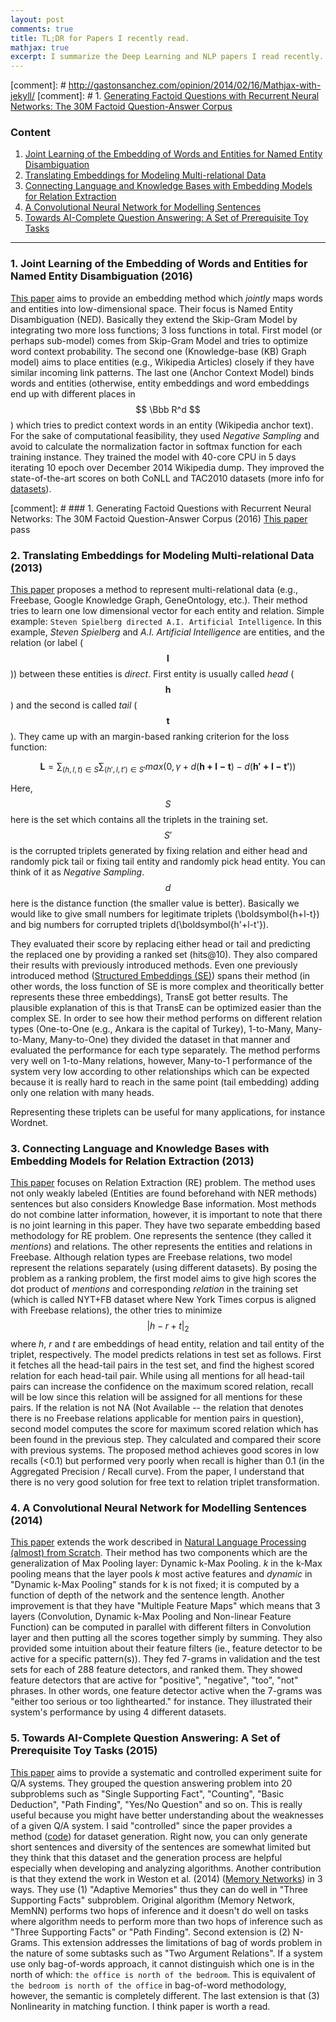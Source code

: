 ```yaml
---
layout: post
comments: true
title: TL;DR for Papers I recently read.
mathjax: true
excerpt: I summarize the Deep Learning and NLP papers I read recently.
---
```

[comment]: # http://gastonsanchez.com/opinion/2014/02/16/Mathjax-with-jekyll/
[comment]: # 1. [Generating Factoid Questions with Recurrent Neural Networks: The 30M Factoid Question-Answer Corpus](#factoidqa)

### Content

1. [Joint Learning of the Embedding of Words and Entities for Named Entity Disambiguation](#joint-emb-ned)
1. [Translating Embeddings for Modeling Multi-relational Data](#transe)
1. [Connecting Language and Knowledge Bases with Embedding Models for Relation Extraction](#connectinglanguage)
1. [A Convolutional Neural Network for Modelling Sentences](#sentmodel)
1. [Towards AI-Complete Question Answering: A Set of Prerequisite Toy Tasks](#towards)

----

### <a name="joint-emb-ned"></a> 1. Joint Learning of the Embedding of Words and Entities for Named Entity Disambiguation (2016)
[This paper](http://arxiv.org/pdf/1601.01343v3.pdf) aims to provide an embedding method which _jointly_ maps words and entities into low-dimensional space. Their focus is Named Entity Disambiguation (NED). Basically they extend the Skip-Gram Model by integrating two more loss functions; 3 loss functions in total. First model (or perhaps sub-model) comes from Skip-Gram Model and tries to optimize word context probability. The second one (Knowledge-base (KB) Graph model) aims to place entities (e.g., Wikipedia Articles) closely if they have similar incoming link patterns. The last one (Anchor Context Model) binds words and entities (otherwise, entity embeddings and word embeddings end up with different places in $$ \Bbb R^d $$) which tries to predict context words in an entity (Wikipedia anchor text). For the sake of computational feasibility, they used _Negative Sampling_ and avoid to calculate the normalization factor in softmax function for each training instance. They trained the model with 40-core CPU in 5 days iterating 10 epoch over December 2014 Wikipedia dump. They improved the state-of-the-art scores on both CoNLL and TAC2010 datasets (more info for [datasets](http://osmanbaskaya.github.io/2016/05/03/Datasets-for-NLP)).


[comment]: # ### <a name="factoidqa"></a> 1. Generating Factoid Questions with Recurrent Neural Networks: The 30M Factoid Question-Answer Corpus (2016) [This paper](http://arxiv.org/pdf/1603.06807v1.pdf) pass


### <a name="transe"></a> 2. Translating Embeddings for Modeling Multi-relational Data (2013)
[This paper](https://www.utc.fr/~bordesan/dokuwiki/_media/en/transe_nips13.pdf) proposes a method to represent multi-relational data (e.g., Freebase, Google Knowledge Graph, GeneOntology, etc.). Their method tries to learn one low dimensional vector for each entity and relation. Simple example: `Steven Spielberg directed A.I. Artificial Intelligence`. In this example, _Steven Spielberg_ and _A.I. Artificial Intelligence_ are entities, and the relation (or label ($$\boldsymbol{l}$$)) between these entities is _direct_. First entity is usually called _head_ ($$\boldsymbol{h}$$) and the second is called _tail_ ($$\boldsymbol{t}$$). They came up with an margin-based ranking criterion for the loss function:

$$ \boldsymbol{L} = \sum_{(h,l,t) \in S} \sum_{(h',l,t') \in S'} max(0, \gamma + d(\boldsymbol{h+l-t}) - d(\boldsymbol{h'+l-t'})) $$


Here, $$S$$ here is the set which contains all the triplets in the training set. $$S'$$ is the corrupted triplets generated by fixing relation and either head and randomly pick tail or fixing tail entity and randomly pick head entity. You can think of it as _Negative Sampling_. $$d$$ here is the distance function (the smaller value is better). Basically we would like to give small numbers for legitimate triplets (\boldsymbol{h+l-t}) and big numbers for corrupted triplets d(\boldsymbol{h'+l-t'}). 

They evaluated their score by replacing either head or tail and predicting the replaced one by providing a ranked set (hits@10). They also compared their results with previously introduced methods. Even one previously introduced method ([Structured Embeddings (SE)](http://ronan.collobert.com/pub/matos/2011_knowbases_aaai.pdf)) spans their method (in other words, the loss function of SE is more complex and theoritically better represents these three embeddings), TransE got better results. The plausible explanation of this is that TransE can be optimized easier than the complex SE. In order to see how their method performs on different relation types (One-to-One (e.g., Ankara is the capital of Turkey), 1-to-Many, Many-to-Many, Many-to-One) they divided the dataset in that manner and evaluated the performance for each type separately. The method performs very well on 1-to-Many relations, however, Many-to-1 performance of the system very low according to other relationships which can be expected because it is really hard to reach in the same point (tail embedding) adding only one relation with many heads. 

Representing these triplets can be useful for many applications, for instance Wordnet.

### <a name="connectinglanguage"></a> 3. Connecting Language and Knowledge Bases with Embedding Models for Relation Extraction (2013) 
[This paper](http://www.aclweb.org/anthology/D13-1136.pdf) focuses on Relation Extraction (RE) problem. The method uses not only weakly labeled (Entities are found beforehand with NER methods) sentences but also considers Knowledge Base information. Most methods do not combine latter information, however, it is important to note that there is no joint learning in this paper. They have two separate embedding based methodology for RE problem. One represents the sentence (they called it _mentions_) and relations. The other represents the entities and relations in Freebase. Although relation types are Freebase relations, two model represent the relations separately (using different datasets). By posing the problem as a ranking problem, the first model aims to give high scores the dot product of _mentions_ and corresponding _relation_ in the training set (which is called NYT+FB dataset where New York Times corpus is aligned with Freebase relations), the other tries to minimize $$ |h - r + t|_{2} $$ where _h_, _r_ and _t_ are embeddings of head entity, relation and tail entity of the triplet, respectively. The model predicts relations in test set as follows. First it fetches all the head-tail pairs in the test set, and find the highest scored relation for each head-tail pair. While using all mentions for all head-tail pairs can increase the confidence on the maximum scored relation, recall will be low since this relation will be assigned for all mentions for these pairs. If the relation is not NA (Not Available -- the relation that denotes there is no Freebase relations applicable for mention pairs in question), second model computes the score for maximum scored relation which has been found in the previous step. They calculated and compared their score with previous systems. The proposed method achieves good scores in low recalls (<0.1) but performed very poorly when recall is higher than 0.1 (in the Aggregated Precision / Recall curve). From the paper, I understand that there is no very good solution for free text to relation triplet transformation.


### <a name="sentmodel"></a> 4. A Convolutional Neural Network for Modelling Sentences (2014)

[This paper](http://www.aclweb.org/anthology/P14-1062) extends the work described in [Natural Language Processing (almost) from Scratch](http://arxiv.org/pdf/1103.0398v1.pdf). Their method has two components which are the generalization of Max Pooling layer: Dynamic k-Max Pooling. _k_ in the k-Max pooling means that the layer pools _k_ most active features and _dynamic_ in "Dynamic k-Max Pooling" stands for k is not fixed; it is computed by a function of depth of the network and the sentence length. Another improvement is that they have "Multiple Feature Maps" which means that 3 layers (Convolution, Dynamic k-Max Pooling and Non-linear Feature Function) can be computed in parallel with different filters in Convolution layer and then putting all the scores together simply by summing. They also provided some intuition about their feature filters (ie., feature detector to be active for a specific pattern(s)). They fed 7-grams in validation and the test sets for each of 288 feature detectors, and ranked them. They showed feature detectors that are active for "positive", "negative", "too", "not" phrases. In other words, one feature detector active when the 7-grams was "either too serious or too lighthearted." for instance. They illustrated their system's performance by using 4 different datasets.


### <a name="towards"></a> 5. Towards AI-Complete Question Answering: A Set of Prerequisite Toy Tasks (2015)

[This paper](http://arxiv.org/pdf/1502.05698.pdf) aims to provide a systematic and controlled experiment suite for Q/A systems. They grouped the question answering problem into 20 subproblems such as "Single Supporting Fact", "Counting", "Basic Deduction", "Path Finding", "Yes/No Question" and so on. This is really useful because you might have better understanding about the weaknesses of a given Q/A system. I said "controlled" since the paper provides a method ([code](https://github.com/facebook/bAbI-tasks)) for dataset generation. Right now, you can only generate short sentences and diversity of the sentences are somewhat limited but they think that this dataset and the generation process are helpful especially when developing and analyzing algorithms. Another contribution is that they extend the work in Weston et al. (2014) ([Memory Networks](http://arxiv.org/pdf/1410.3916v11.pdf)) in 3 ways. They use (1) "Adaptive Memories" thus they can do well in "Three Supporting Facts" subproblem. Original algorithm (Memory Network, MemNN) performs two hops of inference and it doesn't do well on tasks where algorithm needs to perform more than two hops of inference such as "Three Supporting Facts" or "Path Finding". Second extension is (2) N-Grams. This extension addresses the limitations of bag of words problem in the nature of some subtasks such as "Two Argument Relations". If a system use only bag-of-words approach, it cannot distinguish which one is in the north of which: `the office is north of the bedroom`. This is equivalent of `the bedroom is north of the office` in bag-of-word methodology, however, the semantic is completely different. The last extension is that (3) Nonlinearity in matching function. I think paper is worth a read.

